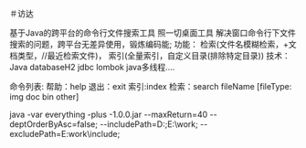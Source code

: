 ＃访达

基于Java的跨平台的命令行文件搜索工具
照一切桌面工具
解决窗口命令行下文件搜索的问题，跨平台无差异使用，锻炼编码能;
功能：
检索(文件名模糊检索，+文档类型，//最近检索文件)，
索引(全量索引，自定义目录(排除特定目录))
技术：Java databaseH2 jdbc lombok java多线程....

命令列表:
帮助：help
退出：exit
索引:index
检索：search fileName [fileType: img doc bin other]

java -var everything -plus -1.0.0.jar 
--maxReturn=40
--deptOrderByAsc=false;
--includePath=D:\;E:\work;
--excludePath=E:work\include;

